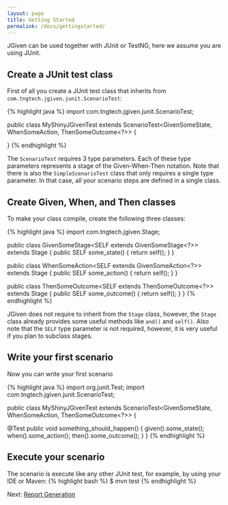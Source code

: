 ```yaml
---
layout: page
title: Getting Started
permalink: /docs/gettingstarted/
---
```


JGiven can be used together with JUnit or TestNG, here we assume you are using JUnit.

## Create a JUnit test class

First of all you create a JUnit test class that inherits from `com.tngtech.jgiven.junit.ScenarioTest`:

{% highlight java %}
import com.tngtech.jgiven.junit.ScenarioTest;

public class MyShinyJGivenTest extends
   ScenarioTest<GivenSomeState<?>, WhenSomeAction<?>, ThenSomeOutcome<?>> {

}
{% endhighlight %}

The `ScenarioTest` requires 3 type parameters. Each of these type parameters represents a stage of the Given-When-Then notation. Note that there is also the `SimpleScenarioTest` class that only requires a single type parameter. In that case, all your scenario steps are defined in a single class.

## Create Given, When, and Then classes

To make your class compile, create the following three classes:

{% highlight java %}
import com.tngtech.jgiven.Stage;

public class GivenSomeStage<SELF extends GivenSomeStage<?>> extends Stage<SELF> {
   public SELF some_state() {
      return self();
   }
}

public class WhenSomeAction<SELF extends GivenSomeAction<?>> extends Stage<SELF> {
   public SELF some_action() {
      return self();
   }
}

public class ThenSomeOutcome<SELF extends ThenSomeOutcome<?>> extends Stage<SELF> {
   public SELF some_outcome() {
      return self();
   }
}
{% endhighlight %}

JGiven does not require to inherit from the `Stage` class, however, the `Stage` class already provides some useful methods like `and()` and `self()`. Also note that the `SELF` type parameter is not required, however, it is very useful if you plan to subclass stages.

## Write your first scenario

Now you can write your first scenario

{% highlight java %}
import org.junit.Test;
import com.tngtech.jgiven.junit.ScenarioTest;

public class MyShinyJGivenTest extends
   ScenarioTest<GivenSomeState<?>, WhenSomeAction<?>, ThenSomeOutcome<?>> {

   @Test
   public void something_should_happen() {
      given().some_state();
      when().some_action();
      then().some_outcome();
   }
}
{% endhighlight %}

## Execute your scenario

The scenario is execute like any other JUnit test, for example, by using your IDE or Maven:
{% highlight bash %}
$ mvn test
{% endhighlight %}

Next: [Report Generation]({{site.baseurl}}/docs/reportgeneration/)
